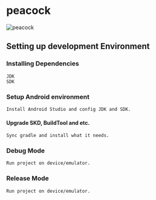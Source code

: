# peacock

![peacock](https://user-images.githubusercontent.com/31917346/61375032-123b4f80-a8b3-11e9-8cdd-0e41947ecb1c.jpg)

Setting up development Environment
----------------------------------

### Installing Dependencies

    JDK
    SDK

### Setup Android environment

    Install Android Studio and config JDK and SDK.

#### Upgrade SKD, BuildTool and etc.

    Sync gradle and install what it needs.
  
### Debug Mode

    Run project on device/emulator.
   
### Release Mode

    Run project on device/emulator.
